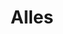 ---
title: Alles
name: all
pdok: TOP100NL
sizes:
  - title: Klein
    url: https://s3.eu-central-1.amazonaws.com/atlas-novus/alles-TOP100-klein.png
    size: 5.2
    width: 2125
    height: 2500
  - title: Middel
    url: https://s3.eu-central-1.amazonaws.com/atlas-novus/alles-TOP100-middel.png
    size: 16.2
    width: 4250
    height: 5000
  - title: Groot
    url: https://s3.eu-central-1.amazonaws.com/atlas-novus/alles-TOP100-groot.png
    size: 43.1
    width: 8500
    height: 10000
  - title: Poster
    url: https://s3.eu-central-1.amazonaws.com/atlas-novus/alles-TOP100-poster.png
    size: 108.6
    width: 17000
    height: 20000
---